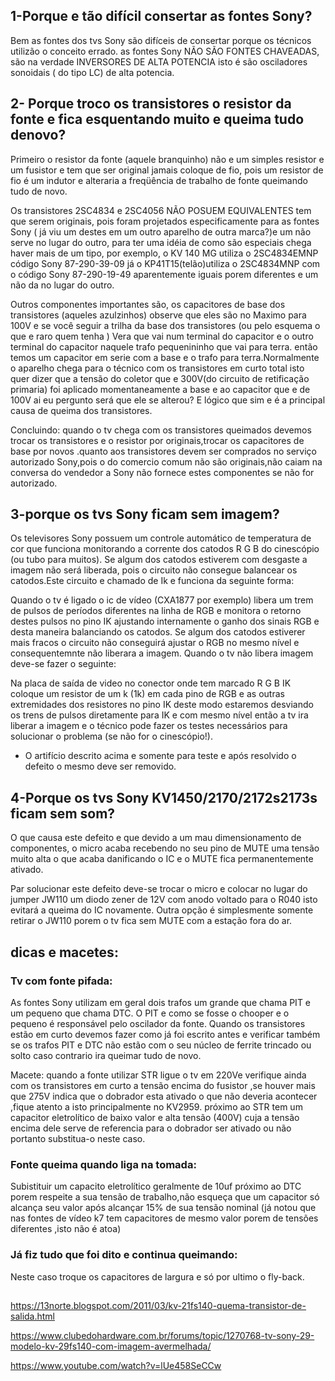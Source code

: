 
## 1-Porque e tão difícil consertar as fontes Sony?

Bem as fontes dos tvs Sony são difíceis de consertar porque os técnicos utilizão o conceito errado. as fontes Sony NÃO SÃO FONTES CHAVEADAS, são na verdade INVERSORES DE ALTA POTENCIA isto é são osciladores sonoidais ( do tipo LC) de alta potencia.


## 2- Porque troco os transistores o resistor da fonte e fica esquentando muito e queima tudo denovo?

Primeiro o resistor da fonte (aquele branquinho) não e um simples resistor e um fusistor e tem que ser original jamais coloque de fio, pois um resistor de fio é um indutor e alteraria a freqüência de trabalho de fonte queimando tudo de novo.

Os transistores 2SC4834 e 2SC4056 NÃO POSUEM EQUIVALENTES tem que serem originais, pois foram projetados especificamente para as fontes Sony ( já viu um destes em um outro aparelho de outra marca?)e um não serve no lugar do outro, para ter uma idéia de como são especiais chega haver mais de um tipo, por exemplo, o KV 140 MG utiliza o 2SC4834EMNP código Sony 87-290-39-09 já o KP41T15(telão)utiliza o
2SC4834MNP com o código Sony 87-290-19-49 aparentemente iguais porem diferentes e um não da no lugar do outro.

Outros componentes importantes são, os capacitores de base dos transistores (aqueles azulzinhos) observe que eles são no Maximo para 100V e se você seguir a trilha da base dos transistores (ou pelo esquema o que e raro quem tenha ) Vera que vai num terminal do capacitor e o outro terminal do capacitor naquele trafo pequenininho que vai para terra. então temos um capacitor em serie com a base e o trafo para terra.Normalmente o aparelho chega para o técnico com os transistores em curto total isto quer dizer que a tensão do coletor que e 300V(do circuito de retificação primaria) foi aplicado momentaneamente a base e ao capacitor que e de 100V ai eu pergunto será que ele se alterou? E lógico que sim e é a principal causa de queima dos transistores.

Concluindo: quando o tv chega com os transistores queimados devemos trocar os transistores e o resistor por originais,trocar os capacitores de base por novos .quanto aos transistores devem ser comprados no serviço autorizado Sony,pois o do comercio comum não são originais,não caiam na conversa do vendedor a Sony não fornece estes componentes se não for autorizado.

## 3-porque os tvs Sony ficam sem imagem?

Os televisores Sony possuem um controle automático de temperatura de cor que funciona monitorando a corrente dos catodos R G B do cinescópio (ou tubo para muitos). Se algum dos catodos estiverem com desgaste a imagem não será liberada, pois o circuito não consegue balancear os catodos.Este circuito e chamado de Ik e funciona da seguinte forma:

Quando o tv é ligado o ic de vídeo (CXA1877 por exemplo) libera um trem de pulsos de períodos diferentes na linha de RGB e monitora o retorno destes pulsos no pino IK ajustando internamente o ganho dos sinais RGB e desta maneira balanciando os catodos. Se algum dos catodos estiverer mais fracos o circuito não conseguirá ajustar o RGB no mesmo nível e consequentemnte não liberara a imagem. Quando o tv não libera imagem deve-se fazer o seguinte:

Na placa de saída de video no conector onde tem marcado R G B IK coloque um resistor de um k (1k) em cada pino de RGB e as outras extremidades dos resistores no pino IK deste modo estaremos desviando os trens de pulsos diretamente para IK e com mesmo nível então a tv ira liberar a imagem e o técnico pode fazer os testes necessários para solucionar o problema (se não for o cinescópio!).

* O artifício descrito acima e somente para teste e após resolvido o defeito o mesmo deve ser removido.

## 4-Porque os tvs Sony KV1450/2170/2172s2173s ficam sem som?

O que causa este defeito e que devido a um mau dimensionamento de componentes, o micro acaba recebendo no seu pino de MUTE uma tensão muito alta o que acaba danificando o IC e o MUTE fica permanentemente ativado.

Par solucionar este defeito deve-se trocar o micro e colocar no lugar do jumper JW110 um diodo zener de 12V com anodo voltado para o R040 isto evitará a queima do IC novamente. Outra opção é simplesmente somente retirar o JW110 porem o tv fica sem MUTE com a estação fora do ar.

## dicas e macetes:

### Tv com fonte pifada:

As fontes Sony utilizam em geral dois trafos um grande que chama PIT e um pequeno que chama DTC.
O PIT e como se fosse o chooper e o pequeno é responsável pelo oscilador da fonte.
Quando os transistores estão em curto devemos fazer como já foi escrito antes e verificar também se os trafos PIT e DTC não estão com o seu núcleo de ferrite trincado ou solto caso contrario ira queimar tudo de novo.

Macete: quando a fonte utilizar STR ligue o tv em 220Ve verifique ainda com os transistores em curto a tensão encima do fusistor ,se houver mais que 275V indica que o dobrador esta ativado o que não deveria acontecer ,fique atento a isto principalmente no KV2959. próximo ao STR tem um capacitor eletrolítico de baixo valor e alta tensão (400V) cuja a tensão encima dele serve de referencia para o dobrador ser ativado ou não portanto substitua-o neste caso.


### Fonte queima quando liga na tomada:

Subistituir um capacito eletrolítico geralmente de 10uf próximo ao DTC porem respeite a sua tensão de trabalho,não esqueça que um capacitor só alcança seu valor após alcançar 15% de sua tensão nominal (já notou que nas fontes de vídeo k7 tem capacitores de mesmo valor porem de tensões diferentes ,isto não é atoa)

### Já fiz tudo que foi dito e continua queimando:

Neste caso troque os capacitores de largura e só por ultimo o fly-back.

##



https://13norte.blogspot.com/2011/03/kv-21fs140-quema-transistor-de-salida.html

https://www.clubedohardware.com.br/forums/topic/1270768-tv-sony-29-modelo-kv-29fs140-com-imagem-avermelhada/


https://www.youtube.com/watch?v=lUe458SeCCw
